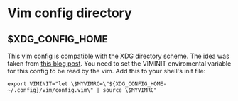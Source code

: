 Vim config directory
====================

$XDG_CONFIG_HOME
----------------

This vim config is compatible with the XDG directory scheme. The idea was taken from [this blog post](http://tlvince.com/2011/02/03/vim-respect-xdg/). You need to set the VIMINIT enviromental variable for this config to be read by the vim. Add this to your shell's init file:

```shell
export VIMINIT="let \$MYVIMRC=\"${XDG_CONFIG_HOME-~/.config}/vim/config.vim\" | source \$MYVIMRC"
```
